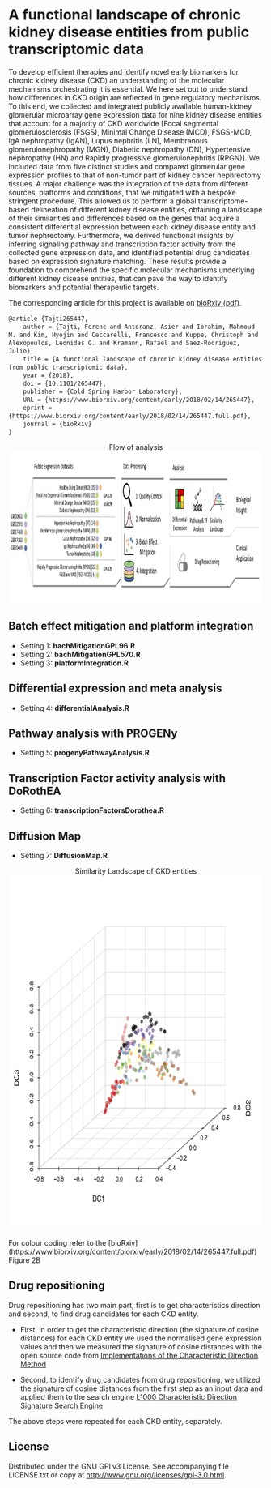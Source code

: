 


# A functional landscape of chronic kidney disease entities from public transcriptomic data


To develop efficient therapies and identify novel early biomarkers for chronic kidney disease (CKD) an understanding of the molecular mechanisms orchestrating it is essential. We here set out to understand how differences in CKD origin are reflected in gene regulatory mechanisms. To this end, we collected and integrated publicly available human-kidney glomerular microarray gene expression data for nine kidney disease entities that account for a majority of CKD worldwide [Focal segmental glomerulosclerosis (FSGS), Minimal Change Disease (MCD), FSGS-MCD, IgA nephropathy (IgAN), Lupus nephritis (LN), Membranous glomerulonephropathy (MGN), Diabetic nephropathy (DN), Hypertensive nephropathy (HN) and Rapidly progressive glomerulonephritis (RPGN)]. We included data from five distinct studies and compared glomerular gene expression profiles to that of non-tumor part of kidney cancer nephrectomy tissues. A major challenge was the integration of the data from different sources, platforms and conditions, that we mitigated with a bespoke stringent procedure. This allowed us to perform a global transcriptome-based delineation of different kidney disease entities, obtaining a landscape of their similarities and differences based on the genes that acquire a consistent differential expression between each kidney disease entity and tumor nephrectomy. Furthermore, we derived functional insights by inferring signaling pathway and transcription factor activity from the collected gene expression data, and identified potential drug candidates based on expression signature matching. These results provide a foundation to comprehend the specific molecular mechanisms underlying different kidney disease entities, that can pave the way to identify biomarkers and potential therapeutic targets.

The corresponding article for this project is available on [bioRxiv (pdf)](https://www.biorxiv.org/content/biorxiv/early/2018/02/14/265447.full.pdf).

```
@article {Tajti265447,
	author = {Tajti, Ferenc and Antoranz, Asier and Ibrahim, Mahmoud M. and Kim, Hyojin and Ceccarelli, Francesco and Kuppe, Christoph and Alexopoulos, Leonidas G. and Kramann, Rafael and Saez-Rodriguez, Julio},
	title = {A functional landscape of chronic kidney disease entities from public transcriptomic data},
	year = {2018},
	doi = {10.1101/265447},
	publisher = {Cold Spring Harbor Laboratory},
	URL = {https://www.biorxiv.org/content/early/2018/02/14/265447},
	eprint = {https://www.biorxiv.org/content/early/2018/02/14/265447.full.pdf},
	journal = {bioRxiv}
}
```

<p align="center">
    Flow of analysis 
    <img src="https://github.com/saezlab/CKD_Landscape/blob/master/Plot/Analysis_workflow.png" width="900" height="300">
</p>



## Batch effect mitigation and platform integration 

* Setting 1: **bachMitigationGPL96.R**
* Setting 2: **bachMitigationGPL570.R**
* Setting 3: **platformIntegration.R**

## Differential expression and meta analysis 

* Setting 4: **differentialAnalysis.R**

## Pathway analysis with PROGENy

* Setting 5: **progenyPathwayAnalysis.R**

## Transcription Factor activity analysis with DoRothEA

* Setting 6: **transcriptionFactorsDorothea.R**

## Diffusion Map 

* Setting 7: **DiffusionMap.R**

<p align="center">
    Similarity Landscape of CKD entities 
    <img src="https://github.com/saezlab/CKD_Landscape/blob/master/Plot/diffusion_gex_glom.png" width="700" height="700">
</p>
For colour coding refer to the [bioRxiv](https://www.biorxiv.org/content/biorxiv/early/2018/02/14/265447.full.pdf) Figure 2B

## Drug repositioning


Drug repositioning has two main part, first is to get characteristics direction and second, to find drug candidates for each CKD entity. 

* First, in order to get the characteristic direction (the signature of cosine distances) for each CKD entity 
we used the normalised gene expression values and then we measured the signature of cosine distances 
with the open source code from [Implementations of the Characteristic Direction Method](http://maayanlab.net/CD/)

* Second, to identify drug candidates from drug repositioning,
we utilized the signature of cosine distances from the first step as an input data and 
applied them to the search engine [L1000 Characteristic Direction Signature Search Engine](http://amp.pharm.mssm.edu/L1000CDS2/#/index)

The above steps were repeated for each CKD entity, separately. 


## License

Distributed under the GNU GPLv3 License. See accompanying file LICENSE.txt or copy at http://www.gnu.org/licenses/gpl-3.0.html.








